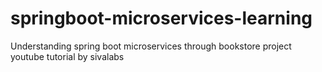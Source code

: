 # springboot-microservices-learning
Understanding spring boot microservices through bookstore project youtube tutorial by sivalabs
